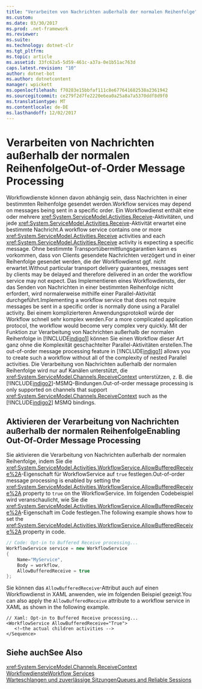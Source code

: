 ```yaml
---
title: "Verarbeiten von Nachrichten außerhalb der normalen Reihenfolge"
ms.custom: 
ms.date: 03/30/2017
ms.prod: .net-framework
ms.reviewer: 
ms.suite: 
ms.technology: dotnet-clr
ms.tgt_pltfrm: 
ms.topic: article
ms.assetid: 33fc62a5-5d59-461c-a37a-0e1b51ac763d
caps.latest.revision: "10"
author: dotnet-bot
ms.author: dotnetcontent
manager: wpickett
ms.openlocfilehash: f70283e15bbfaf111c8e677641682538a2361942
ms.sourcegitcommit: ce279f2d7fe2220e6ea0a25a8a7a5370ddf8d9f0
ms.translationtype: MT
ms.contentlocale: de-DE
ms.lasthandoff: 12/02/2017
---
```

# <a name="out-of-order-message-processing"></a><span data-ttu-id="effb0-102">Verarbeiten von Nachrichten außerhalb der normalen Reihenfolge</span><span class="sxs-lookup"><span data-stu-id="effb0-102">Out-of-Order Message Processing</span></span>
<span data-ttu-id="effb0-103">Workflowdienste können davon abhängig sein, dass Nachrichten in einer bestimmten Reihenfolge gesendet werden.</span><span class="sxs-lookup"><span data-stu-id="effb0-103">Workflow services may depend on messages being sent in a specific order.</span></span> <span data-ttu-id="effb0-104">Ein Workflowdienst enthält eine oder mehrere <xref:System.ServiceModel.Activities.Receive>-Aktivitäten, und jede <xref:System.ServiceModel.Activities.Receive>-Aktivität erwartet eine bestimmte Nachricht.</span><span class="sxs-lookup"><span data-stu-id="effb0-104">A workflow service contains one or more <xref:System.ServiceModel.Activities.Receive> activities and each <xref:System.ServiceModel.Activities.Receive> activity is expecting a specific message.</span></span> <span data-ttu-id="effb0-105">Ohne bestimmte Transportübermittlungsgarantien kann es vorkommen, dass von Clients gesendete Nachrichten verzögert und in einer Reihenfolge gesendet werden, die der Workflowdienst ggf. nicht erwartet.</span><span class="sxs-lookup"><span data-stu-id="effb0-105">Without particular transport delivery guarantees, messages sent by clients may be delayed and therefore delivered in an order the workflow service may not expect.</span></span> <span data-ttu-id="effb0-106">Das Implementieren eines Workflowdiensts, der das Senden von Nachrichten in einer bestimmten Reihenfolge nicht erfordert, wird normalerweise mithilfe einer Parallel-Aktivität durchgeführt.</span><span class="sxs-lookup"><span data-stu-id="effb0-106">Implementing a workflow service that does not require messages be sent in a specific order is normally done using a Parallel activity.</span></span> <span data-ttu-id="effb0-107">Bei einem komplizierteren Anwendungsprotokoll würde der Workflow schnell sehr komplex werden.</span><span class="sxs-lookup"><span data-stu-id="effb0-107">For a more complicated application protocol, the workflow would become very complex very quickly.</span></span>  <span data-ttu-id="effb0-108">Mit der Funktion zur Verarbeitung von Nachrichten außerhalb der normalen Reihenfolge in [!INCLUDE[indigo1](../../../../includes/indigo1-md.md)] können Sie einen Workflow dieser Art ganz ohne die Komplexität geschachtelter Parallel-Aktivitäten erstellen.</span><span class="sxs-lookup"><span data-stu-id="effb0-108">The out-of-order message processing feature in [!INCLUDE[indigo1](../../../../includes/indigo1-md.md)] allows you to create such a workflow without all of the complexity of nested Parallel activities.</span></span> <span data-ttu-id="effb0-109">Die Verarbeitung von Nachrichten außerhalb der normalen Reihenfolge wird nur auf Kanälen unterstützt, die <xref:System.ServiceModel.Channels.ReceiveContext> unterstützen, z. B. die [!INCLUDE[indigo2](../../../../includes/indigo2-md.md)]-MSMQ-Bindungen.</span><span class="sxs-lookup"><span data-stu-id="effb0-109">Out-of-order message processing is only supported on channels that support <xref:System.ServiceModel.Channels.ReceiveContext> such as the [!INCLUDE[indigo2](../../../../includes/indigo2-md.md)] MSMQ bindings.</span></span>  
  
## <a name="enabling-out-of-order-message-processing"></a><span data-ttu-id="effb0-110">Aktivieren der Verarbeitung von Nachrichten außerhalb der normalen Reihenfolge</span><span class="sxs-lookup"><span data-stu-id="effb0-110">Enabling Out-Of-Order Message Processing</span></span>  
 <span data-ttu-id="effb0-111">Sie aktivieren die Verarbeitung von Nachrichten außerhalb der normalen Reihenfolge, indem Sie die <xref:System.ServiceModel.Activities.WorkflowService.AllowBufferedReceive%2A>-Eigenschaft für WorkflowService auf `true` festlegen.</span><span class="sxs-lookup"><span data-stu-id="effb0-111">Out-of-order message processing is enabled by setting the <xref:System.ServiceModel.Activities.WorkflowService.AllowBufferedReceive%2A> property to `true` on the WorkflowService.</span></span> <span data-ttu-id="effb0-112">Im folgenden Codebeispiel wird veranschaulicht, wie Sie die <xref:System.ServiceModel.Activities.WorkflowService.AllowBufferedReceive%2A>-Eigenschaft im Code festlegen.</span><span class="sxs-lookup"><span data-stu-id="effb0-112">The following example shows how to set the <xref:System.ServiceModel.Activities.WorkflowService.AllowBufferedReceive%2A> property in code.</span></span>  
  
```csharp  
// Code: Opt-in to Buffered Receive processing...  
WorkflowService service = new WorkflowService  
{  
    Name="MyService",  
    Body = workflow,  
    AllowBufferedReceive = true  
};  
```  
  
 <span data-ttu-id="effb0-113">Sie können das `AllowBufferedReceive`-Attribut auch auf einen Workflowdienst in XAML anwenden, wie im folgenden Beispiel gezeigt.</span><span class="sxs-lookup"><span data-stu-id="effb0-113">You can also apply the `AllowBufferedReceive` attribute to a workflow service in XAML as shown in the following example.</span></span>  
  
```xaml  
// Xaml: Opt-in to Buffered Receive processing...  
<WorkflowService AllowBufferedReceive="True">  
   <!—the actual children activities -->  
</Sequence>  
```  
  
## <a name="see-also"></a><span data-ttu-id="effb0-114">Siehe auch</span><span class="sxs-lookup"><span data-stu-id="effb0-114">See Also</span></span>  
 <xref:System.ServiceModel.Channels.ReceiveContext>  
 [<span data-ttu-id="effb0-115">Workflowdienste</span><span class="sxs-lookup"><span data-stu-id="effb0-115">Workflow Services</span></span>](../../../../docs/framework/wcf/feature-details/workflow-services.md)  
 [<span data-ttu-id="effb0-116">Warteschlangen und zuverlässige Sitzungen</span><span class="sxs-lookup"><span data-stu-id="effb0-116">Queues and Reliable Sessions</span></span>](../../../../docs/framework/wcf/feature-details/queues-and-reliable-sessions.md)
